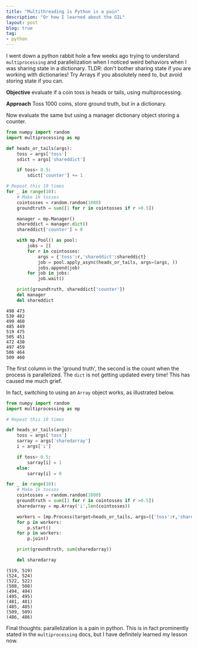 ```yaml
---
title: "Multithreading is Python is a pain"
description: "Or how I learned about the GIL"
layout: post
blog: true
tag: 
- python
---
```


I went down a python rabbit hole a few weeks ago trying to understand `multiprocessing` and parallelization when I noticed weird behaviors when I was sharing state in a dictionary. TLDR: don't bother sharing state if you are working with dictionaries! Try Arrays if you absolutely need to, but avoid storing state if you can.

**Objective** evaluate if a coin toss is heads or tails, using multiprocessing.

**Approach** Toss 1000 coins, store ground truth, but in a dictionary.

Now evaluate the same but using a manager dictionary object storing a counter.

```python
from numpy import random 
import multiprocessing as mp

def heads_or_tails(args):
    toss = args['toss']
    sdict = args['shareddict']

    if toss> 0.5:
        sdict['counter'] += 1

# Repeat this 10 times
for _ in range(10):
    # Make 1k tosses
    cointosses = random.random(1000)
    groundtruth = sum([1 for r in cointosses if r >0.5])

    manager = mp.Manager()
    shareddict = manager.dict()
    shareddict['counter'] = 0

    with mp.Pool() as pool:
        jobs = []
        for r in cointosses:
            args = {'toss':r,'shareddict':shareddict}
            job = pool.apply_async(heads_or_tails, args=(args, ))
            jobs.append(job)
        for job in jobs:
            job.wait()

    print(groundtruth, shareddict['counter'])
    del manager
    del shareddict
```

    498 473
    530 482
    499 460
    485 449
    519 475
    505 451
    472 430
    497 459
    506 464
    509 460



The first column in the 'ground truth', the second is the count when the process
is parallelized. The `dict` is not getting updated every time! This has caused me
much grief.

In fact, switching to using  an `Array` object works, as illustrated below.

```python
from numpy import random 
import multiprocessing as mp

# Repeat this 10 times

def heads_or_tails(args):
    toss = args['toss']
    sarray = args['sharedarray']
    i = args['i']    

    if toss> 0.5:
        sarray[i] = 1
    else:
        sarray[i] = 0        

for _ in range(10):
    # Make 1k tosses
    cointosses = random.random(1000)
    groundtruth = sum([1 for r in cointosses if r >0.5])
    sharedarray = mp.Array('i',len(cointosses))

    workers = [mp.Process(target=heads_or_tails, args=({'toss':r,'sharedarray':sharedarray,'i':i},) )  for i,r in enumerate(cointosses)]
    for p in workers:
        p.start()
    for p in workers:
        p.join()        

    print(groundtruth, sum(sharedarray))

    del sharedarray
```

    (519, 519)
    (524, 524)
    (522, 522)
    (508, 508)
    (494, 494)
    (495, 495)
    (481, 481)
    (485, 485)
    (509, 509)
    (486, 486)

Final thoughts: parallelization is a pain in python. This is in fact prominently stated in the `multiprocessing` docs, but I have definitely learned my lesson now. 


<!----- Footnotes ----->

